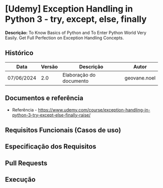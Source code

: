# **[Udemy] Exception Handling in Python 3 - try, except, else, finally**

**Descrição:** To Know Basics of Python and To Enter Python World Very Easily. Get Full Perfection on Exception Handling Concepts.

## **Histórico**

| Data | Versão | Descrição | Autor |
| --- | --- | --- | --- |
| 07/06/2024 | 2.0 | Elaboração do documento | geovane.noel |

## **Documentos e referência**
- Referência - https://www.udemy.com/course/exception-handling-in-python-3-try-except-else-finally-raise/

## **Requisitos Funcionais (Casos de uso)**

<!-- | Numero | Requisito | Descriçao | Atores |
| --- | --- | --- | :---: |
| RF001 | Arquivo de dados da Atividade 1 |  | N/A | -->

## **Especificação dos Requisitos**

<!-- ## **RF001**
- **Fluxo de execução:** Não Existe
- **Fluxo alternativo:** Não Existe
- **Fluxo de exceçao:** Não Existe -->

## **Pull Requests**

<!-- | PR | Link | Data de abertura |
| --- | --- | --- |
| 1 | <https://github.com/Red-of-Pallet/Estudo/pull/1> | 07/06/2024 | -->

## **Execução**
<!-- 
Evidências do código:
> ![Montando o gráfico - Atividade 1](/dataScience/visualizacao-de-dados-com-python/imgs/figura01.png)
> ![Montando pares - Atividade 2](/dataScience/visualizacao-de-dados-com-python/imgs/figura02.png)
> ![Montando o gráfico - Atividade 2](/dataScience/visualizacao-de-dados-com-python/imgs/figura03.png)

Evidências de teste:
> ![Resultado - Atividade 1](/dataScience/visualizacao-de-dados-com-python/imgs/figura04.png)
> ![Resultado - Atividade 2](/dataScience/visualizacao-de-dados-com-python/imgs/figura05.png) -->

